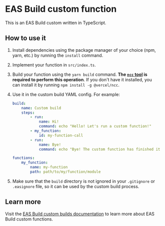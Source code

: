 # EAS Build custom function

This is an EAS Build custom written in TypeScript.

## How to use it

1. Install dependencies using the package manager of your choice (npm, yarn, etc.) by running the `install` command.
2. Implement your function in `src/index.ts`.
3. Build your function using the `yarn build` command. **The [`ncc` tool](https://github.com/vercel/ncc) is required to perform this operation**. If you don't have it installed, you can install it by running `npm install -g @vercel/ncc`.
4. Use it in the custom build YAML config. For example:

    ```yml
    build:
        name: Custom build
        steps:
            - run:
                name: Hi!
                command: echo "Hello! Let's run a custom function!"
            - my_function:
                id: my-function-call
            - run:
                name: Bye!
                command: echo "Bye! The custom function has finished its job."

    functions:
        my_function:
            name: my-function
            path: path/to/my/function/module
    ```

5. Make sure that the `build` directory is not ignored in your `.gitignore` or `.easignore` file, so it can be used by the custom build process.

## Learn more

Visit the [EAS Build custom builds documentation](https://docs.expo.dev/preview/custom-build-config/) to learn more about EAS Build custom functions.
